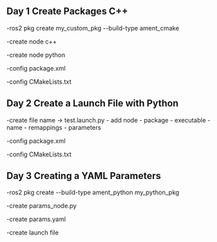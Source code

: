 Day 1
Create Packages C++
-------

-ros2 pkg create my_custom_pkg --build-type ament_cmake

-create node c++

-create node python

-config package.xml

-config CMakeLists.txt

Day 2
Create a Launch File with Python
-------

-create file name -> test.launch.py
    - add node
        - package
        - executable
        - name
        - remappings
        - parameters

-config package.xml

-config CMakeLists.txt


Day 3
Creating a YAML Parameters
-------

-ros2 pkg create --build-type ament_python my_python_pkg

-create params_node.py

-create params.yaml

-create launch file
